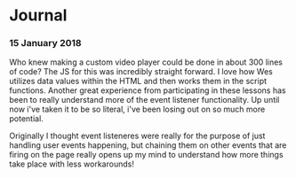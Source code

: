 # Journal
### 15 January 2018

Who knew making a custom video player could be done in about 300 lines of code? The JS for this was incredibly straight forward. I love how Wes utilizes data values within the HTML and then works them in the script functions. Another great experience from participating in these lessons has been to really understand more of the event listener functionality. Up until now i've taken it to be so literal, i've been losing out on so much more potential.  
  
Originally I thought event listeneres were really for the purpose of just handling user events happening, but chaining them on other events that are firing on the page really opens up my mind to understand how more things take place with less workarounds!  
